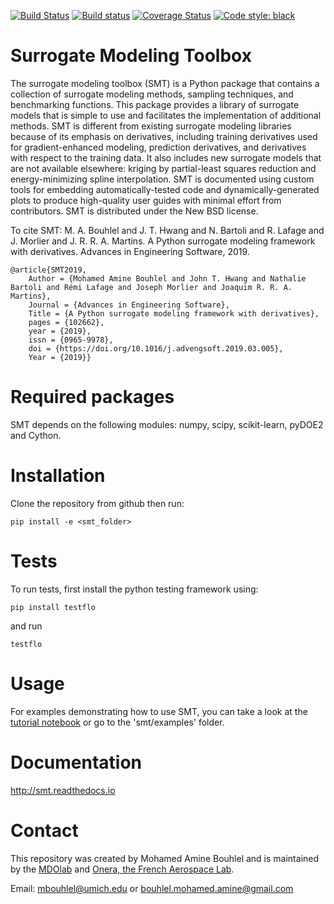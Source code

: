 [![Build Status](https://travis-ci.org/SMTorg/smt.svg?branch=master)](https://travis-ci.org/SMTorg/smt) [![Build status](https://ci.appveyor.com/api/projects/status/cqrslg4h2gqyn37d?svg=true)](https://ci.appveyor.com/project/relf/smt-07bo4) [![Coverage Status](https://coveralls.io/repos/github/SMTorg/smt/badge.svg?branch=master)](https://coveralls.io/github/SMTorg/smt?branch=master)
[![Code style: black](https://img.shields.io/badge/code%20style-black-000000.svg)](https://github.com/ambv/black)


# Surrogate Modeling Toolbox
The surrogate modeling toolbox (SMT) is a Python package that contains a collection of surrogate modeling methods, sampling techniques, and benchmarking functions. This package provides a library of surrogate models that is simple to use and facilitates the implementation of additional methods.
SMT is different from existing surrogate modeling libraries because of its emphasis on derivatives, including training derivatives used for gradient-enhanced modeling, prediction derivatives, and derivatives with respect to the training data.
It also includes new surrogate models that are not available elsewhere: kriging by partial-least squares reduction and energy-minimizing spline interpolation.
SMT is documented using custom tools for embedding automatically-tested code and dynamically-generated plots to produce high-quality user guides with minimal effort from contributors.
SMT is distributed under the New BSD license.

To cite SMT: M. A. Bouhlel and J. T. Hwang and N. Bartoli and R. Lafage and J. Morlier and J. R. R. A. Martins. A Python surrogate modeling framework with derivatives. Advances in Engineering Software, 2019.

```
@article{SMT2019,
	Author = {Mohamed Amine Bouhlel and John T. Hwang and Nathalie Bartoli and Rémi Lafage and Joseph Morlier and Joaquim R. R. A. Martins},
	Journal = {Advances in Engineering Software},
	Title = {A Python surrogate modeling framework with derivatives},
	pages = {102662},
	year = {2019},
	issn = {0965-9978},
	doi = {https://doi.org/10.1016/j.advengsoft.2019.03.005},
	Year = {2019}}
```

# Required packages
SMT depends on the following modules: numpy, scipy, scikit-learn, pyDOE2 and Cython. 

# Installation
Clone the repository from github then run:

```
pip install -e <smt_folder>
```

# Tests
To run tests, first install the python testing framework using:

```
pip install testflo
```

and run

```
testflo
```

# Usage
For examples demonstrating how to use SMT, you can take a look at the [tutorial notebook](tutorial/SMT_Tutorial.ipynb) or go to the 'smt/examples' folder.

# Documentation
http://smt.readthedocs.io

# Contact
This repository was created by Mohamed Amine Bouhlel and is maintained by the [MDOlab](https://github.com/mdolab) and [Onera, the French Aerospace Lab](https://github.com/OneraHub).


Email: mbouhlel@umich.edu or bouhlel.mohamed.amine@gmail.com
